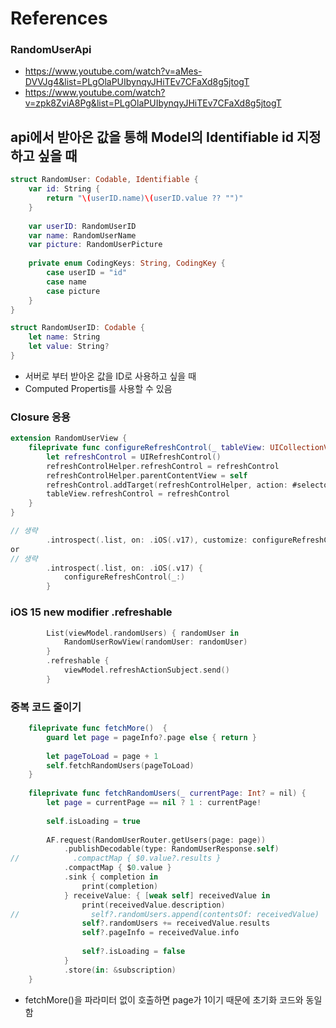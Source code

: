 #  References

### RandomUserApi
- https://www.youtube.com/watch?v=aMes-DVVJg4&list=PLgOlaPUIbynqyJHiTEv7CFaXd8g5jtogT
- https://www.youtube.com/watch?v=zpk8ZviA8Pg&list=PLgOlaPUIbynqyJHiTEv7CFaXd8g5jtogT

## api에서 받아온 값을 통해 Model의 Identifiable id 지정하고 싶을 때
```Swift
struct RandomUser: Codable, Identifiable {
    var id: String {
        return "\(userID.name)\(userID.value ?? "")"
    }
    
    var userID: RandomUserID
    var name: RandomUserName
    var picture: RandomUserPicture
    
    private enum CodingKeys: String, CodingKey {
        case userID = "id"
        case name
        case picture
    }
}

struct RandomUserID: Codable {
    let name: String
    let value: String?
}

```
- 서버로 부터 받아온 값을 ID로 사용하고 싶을 때
- Computed Propertis를 사용할 수 있음

### Closure 응용
```Swift
extension RandomUserView {
    fileprivate func configureRefreshControl(_ tableView: UICollectionView) {
        let refreshControl = UIRefreshControl()
        refreshControlHelper.refreshControl = refreshControl
        refreshControlHelper.parentContentView = self
        refreshControl.addTarget(refreshControlHelper, action: #selector(refreshControlHelper.didRefresh), for: .valueChanged)
        tableView.refreshControl = refreshControl
    }
}
```

```Swift
// 생략
        .introspect(.list, on: .iOS(.v17), customize: configureRefreshControl(_:))
or 
// 생략
        .introspect(.list, on: .iOS(.v17) {
            configureRefreshControl(_:)
        }
```

### iOS 15 new modifier .refreshable
```Swift
        List(viewModel.randomUsers) { randomUser in
            RandomUserRowView(randomUser: randomUser)
        }
        .refreshable {
            viewModel.refreshActionSubject.send()
        }
```

### 중복 코드 줄이기
```Swift
    fileprivate func fetchMore()  {
        guard let page = pageInfo?.page else { return }
        
        let pageToLoad = page + 1
        self.fetchRandomUsers(pageToLoad)
    }
    
    fileprivate func fetchRandomUsers(_ currentPage: Int? = nil) {
        let page = currentPage == nil ? 1 : currentPage!
        
        self.isLoading = true
        
        AF.request(RandomUserRouter.getUsers(page: page))
            .publishDecodable(type: RandomUserResponse.self)
//            .compactMap { $0.value?.results }
            .compactMap { $0.value }
            .sink { completion in
                print(completion)
            } receiveValue: { [weak self] receivedValue in
                print(receivedValue.description)
//                self?.randomUsers.append(contentsOf: receivedValue)
                self?.randomUsers += receivedValue.results
                self?.pageInfo = receivedValue.info
                
                self?.isLoading = false
            }
            .store(in: &subscription)
    }
```
- fetchMore()을 파라미터 없이 호출하면 page가 1이기 때문에 초기화 코드와 동일함

